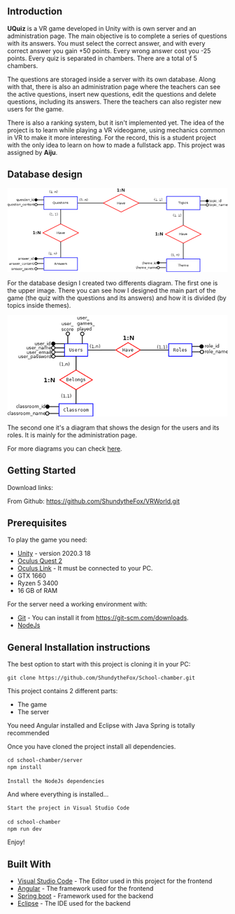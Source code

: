 ## Introduction

**UQuiz** is a VR game developed in Unity with is own server and an administration page. The main objective is to complete a series of questions with its answers.
You must select the correct answer, and with every correct answer you gain +50 points. Every wrong answer cost you -25 points. Every quiz is separated in chambers.
There are a total of 5 chambers.

The questions are storaged inside a server with its own database. Along with that, there is also an administration page where the teachers can see the active questions,
insert new questions, edit the questions and delete questions, including its answers. There the teachers can also register new users for the game.

There is also a ranking system, but it isn't implemented yet. The idea of the project is to learn while playing a VR videogame, using mechanics common in VR to 
make it more interesting. For the record, this is a student project with the only idea to learn on how to made a fullstack app. This project was assigned by **Aiju**.

## Database design

![Create Project](/server/database/relational-diagram.png)

For the database design I created two differents diagram. The first one is the upper image. There you can see how I designed the main part of the game (the quiz with the
questions and its answers) and how it is divided (by topics inside themes).

![Create Project](/server/database/users_permissions_diagram.png)

The second one it's a diagram that shows the design for the users and its roles. It is mainly for the administration page.

For more diagrams you can check [here](/server/database).

## Getting Started

Download links:

From Github: https://github.com/ShundytheFox/VRWorld.git

## Prerequisites

To play the game you need:
* [Unity](https://unity.com/es) - version 2020.3
18
* [Oculus Quest 2](https://www.oculus.com/quest-2/?locale=es_ES)
* [Oculus Link](https://www.oculus.com/accessories/oculus-link/?locale=es_ES) - It must be connected to your PC.
* GTX 1660
* Ryzen 5 3400
* 16 GB of RAM

For the server need a working environment with:
* [Git](https://git-scm.com) - You can install it from https://git-scm.com/downloads.
* [NodeJs](https://nodejs.org/es/)

## General Installation instructions

The best option to start with this project is cloning it in your PC:

```
git clone https://github.com/ShundytheFox/School-chamber.git
```

This project contains 2 different parts:
* The game
* The server

You need Angular installed and Eclipse with Java Spring is totally recommended

Once you have cloned the project install all dependencies.

```
cd school-chamber/server
npm install

Install the NodeJs dependencies
```
And where everything is installed...

```
Start the project in Visual Studio Code

cd school-chamber
npm run dev
```

Enjoy!


## Built With

* [Visual Studio Code](https://code.visualstudio.com/) - The Editor used in this project for the frontend
* [Angular](https://angular.io/) - The framework used for the frontend
* [Spring boot](https://spring.io/projects/spring-boot) - Framework used for the backend
* [Eclipse](https://www.eclipse.org/ide/) - The IDE used for the backend
